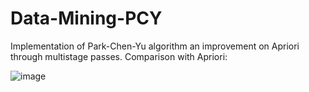 # Data-Mining-PCY

Implementation of Park-Chen-Yu algorithm an improvement on Apriori through multistage passes.
Comparison with Apriori:

![image](https://user-images.githubusercontent.com/1751112/37445100-2712c864-27ec-11e8-9ac1-683188ed41e8.png)

